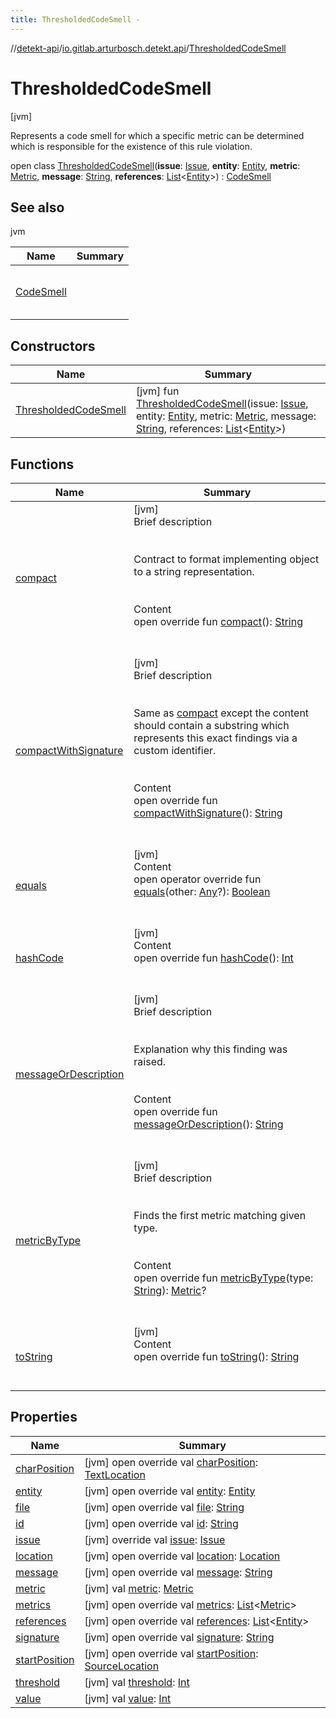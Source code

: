 ```yaml
---
title: ThresholdedCodeSmell -
---
```

//[detekt-api](../../index.md)/[io.gitlab.arturbosch.detekt.api](../index.md)/[ThresholdedCodeSmell](index.md)



# ThresholdedCodeSmell  
 [jvm] 

Represents a code smell for which a specific metric can be determined which is responsible for the existence of this rule violation.

open class [ThresholdedCodeSmell](index.md)(**issue**: [Issue](../-issue/index.md), **entity**: [Entity](../-entity/index.md), **metric**: [Metric](../-metric/index.md), **message**: [String](https://kotlinlang.org/api/latest/jvm/stdlib/kotlin/-string/index.html), **references**: [List](https://kotlinlang.org/api/latest/jvm/stdlib/kotlin.collections/-list/index.html)<[Entity](../-entity/index.md)>) : [CodeSmell](../-code-smell/index.md)   


## See also  
  
jvm  
  
|  Name|  Summary| 
|---|---|
| [CodeSmell](../-code-smell/index.md)| <br><br><br><br>
  


## Constructors  
  
|  Name|  Summary| 
|---|---|
| [ThresholdedCodeSmell](-thresholded-code-smell.md)|  [jvm] fun [ThresholdedCodeSmell](-thresholded-code-smell.md)(issue: [Issue](../-issue/index.md), entity: [Entity](../-entity/index.md), metric: [Metric](../-metric/index.md), message: [String](https://kotlinlang.org/api/latest/jvm/stdlib/kotlin/-string/index.html), references: [List](https://kotlinlang.org/api/latest/jvm/stdlib/kotlin.collections/-list/index.html)<[Entity](../-entity/index.md)>)   <br>


## Functions  
  
|  Name|  Summary| 
|---|---|
| [compact](compact.md)| [jvm]  <br>Brief description  <br><br><br>Contract to format implementing object to a string representation.<br><br>  <br>Content  <br>open override fun [compact](compact.md)(): [String](https://kotlinlang.org/api/latest/jvm/stdlib/kotlin/-string/index.html)  <br><br><br>
| [compactWithSignature](../-code-smell/compact-with-signature.md)| [jvm]  <br>Brief description  <br><br><br>Same as [compact](compact.md) except the content should contain a substring which represents this exact findings via a custom identifier.<br><br>  <br>Content  <br>open override fun [compactWithSignature](../-code-smell/compact-with-signature.md)(): [String](https://kotlinlang.org/api/latest/jvm/stdlib/kotlin/-string/index.html)  <br><br><br>
| [equals](../../io.gitlab.arturbosch.detekt.api.internal/-simple-notification/index.md#kotlin/Any/equals/#kotlin.Any?/PointingToDeclaration/)| [jvm]  <br>Content  <br>open operator override fun [equals](../../io.gitlab.arturbosch.detekt.api.internal/-simple-notification/index.md#kotlin/Any/equals/#kotlin.Any?/PointingToDeclaration/)(other: [Any](https://kotlinlang.org/api/latest/jvm/stdlib/kotlin/-any/index.html)?): [Boolean](https://kotlinlang.org/api/latest/jvm/stdlib/kotlin/-boolean/index.html)  <br><br><br>
| [hashCode](../../io.gitlab.arturbosch.detekt.api.internal/-simple-notification/index.md#kotlin/Any/hashCode/#/PointingToDeclaration/)| [jvm]  <br>Content  <br>open override fun [hashCode](../../io.gitlab.arturbosch.detekt.api.internal/-simple-notification/index.md#kotlin/Any/hashCode/#/PointingToDeclaration/)(): [Int](https://kotlinlang.org/api/latest/jvm/stdlib/kotlin/-int/index.html)  <br><br><br>
| [messageOrDescription](message-or-description.md)| [jvm]  <br>Brief description  <br><br><br>Explanation why this finding was raised.<br><br>  <br>Content  <br>open override fun [messageOrDescription](message-or-description.md)(): [String](https://kotlinlang.org/api/latest/jvm/stdlib/kotlin/-string/index.html)  <br><br><br>
| [metricByType](../-has-metrics/metric-by-type.md)| [jvm]  <br>Brief description  <br><br><br>Finds the first metric matching given type.<br><br>  <br>Content  <br>open override fun [metricByType](../-has-metrics/metric-by-type.md)(type: [String](https://kotlinlang.org/api/latest/jvm/stdlib/kotlin/-string/index.html)): [Metric](../-metric/index.md)?  <br><br><br>
| [toString](../-code-smell/to-string.md)| [jvm]  <br>Content  <br>open override fun [toString](../-code-smell/to-string.md)(): [String](https://kotlinlang.org/api/latest/jvm/stdlib/kotlin/-string/index.html)  <br><br><br>


## Properties  
  
|  Name|  Summary| 
|---|---|
| [charPosition](index.md#io.gitlab.arturbosch.detekt.api/ThresholdedCodeSmell/charPosition/#/PointingToDeclaration/)|  [jvm] open override val [charPosition](index.md#io.gitlab.arturbosch.detekt.api/ThresholdedCodeSmell/charPosition/#/PointingToDeclaration/): [TextLocation](../-text-location/index.md)   <br>
| [entity](index.md#io.gitlab.arturbosch.detekt.api/ThresholdedCodeSmell/entity/#/PointingToDeclaration/)|  [jvm] open override val [entity](index.md#io.gitlab.arturbosch.detekt.api/ThresholdedCodeSmell/entity/#/PointingToDeclaration/): [Entity](../-entity/index.md)   <br>
| [file](index.md#io.gitlab.arturbosch.detekt.api/ThresholdedCodeSmell/file/#/PointingToDeclaration/)|  [jvm] open override val [file](index.md#io.gitlab.arturbosch.detekt.api/ThresholdedCodeSmell/file/#/PointingToDeclaration/): [String](https://kotlinlang.org/api/latest/jvm/stdlib/kotlin/-string/index.html)   <br>
| [id](index.md#io.gitlab.arturbosch.detekt.api/ThresholdedCodeSmell/id/#/PointingToDeclaration/)|  [jvm] open override val [id](index.md#io.gitlab.arturbosch.detekt.api/ThresholdedCodeSmell/id/#/PointingToDeclaration/): [String](https://kotlinlang.org/api/latest/jvm/stdlib/kotlin/-string/index.html)   <br>
| [issue](index.md#io.gitlab.arturbosch.detekt.api/ThresholdedCodeSmell/issue/#/PointingToDeclaration/)|  [jvm] override val [issue](index.md#io.gitlab.arturbosch.detekt.api/ThresholdedCodeSmell/issue/#/PointingToDeclaration/): [Issue](../-issue/index.md)   <br>
| [location](index.md#io.gitlab.arturbosch.detekt.api/ThresholdedCodeSmell/location/#/PointingToDeclaration/)|  [jvm] open override val [location](index.md#io.gitlab.arturbosch.detekt.api/ThresholdedCodeSmell/location/#/PointingToDeclaration/): [Location](../-location/index.md)   <br>
| [message](index.md#io.gitlab.arturbosch.detekt.api/ThresholdedCodeSmell/message/#/PointingToDeclaration/)|  [jvm] open override val [message](index.md#io.gitlab.arturbosch.detekt.api/ThresholdedCodeSmell/message/#/PointingToDeclaration/): [String](https://kotlinlang.org/api/latest/jvm/stdlib/kotlin/-string/index.html)   <br>
| [metric](index.md#io.gitlab.arturbosch.detekt.api/ThresholdedCodeSmell/metric/#/PointingToDeclaration/)|  [jvm] val [metric](index.md#io.gitlab.arturbosch.detekt.api/ThresholdedCodeSmell/metric/#/PointingToDeclaration/): [Metric](../-metric/index.md)   <br>
| [metrics](index.md#io.gitlab.arturbosch.detekt.api/ThresholdedCodeSmell/metrics/#/PointingToDeclaration/)|  [jvm] open override val [metrics](index.md#io.gitlab.arturbosch.detekt.api/ThresholdedCodeSmell/metrics/#/PointingToDeclaration/): [List](https://kotlinlang.org/api/latest/jvm/stdlib/kotlin.collections/-list/index.html)<[Metric](../-metric/index.md)>   <br>
| [references](index.md#io.gitlab.arturbosch.detekt.api/ThresholdedCodeSmell/references/#/PointingToDeclaration/)|  [jvm] open override val [references](index.md#io.gitlab.arturbosch.detekt.api/ThresholdedCodeSmell/references/#/PointingToDeclaration/): [List](https://kotlinlang.org/api/latest/jvm/stdlib/kotlin.collections/-list/index.html)<[Entity](../-entity/index.md)>   <br>
| [signature](index.md#io.gitlab.arturbosch.detekt.api/ThresholdedCodeSmell/signature/#/PointingToDeclaration/)|  [jvm] open override val [signature](index.md#io.gitlab.arturbosch.detekt.api/ThresholdedCodeSmell/signature/#/PointingToDeclaration/): [String](https://kotlinlang.org/api/latest/jvm/stdlib/kotlin/-string/index.html)   <br>
| [startPosition](index.md#io.gitlab.arturbosch.detekt.api/ThresholdedCodeSmell/startPosition/#/PointingToDeclaration/)|  [jvm] open override val [startPosition](index.md#io.gitlab.arturbosch.detekt.api/ThresholdedCodeSmell/startPosition/#/PointingToDeclaration/): [SourceLocation](../-source-location/index.md)   <br>
| [threshold](index.md#io.gitlab.arturbosch.detekt.api/ThresholdedCodeSmell/threshold/#/PointingToDeclaration/)|  [jvm] val [threshold](index.md#io.gitlab.arturbosch.detekt.api/ThresholdedCodeSmell/threshold/#/PointingToDeclaration/): [Int](https://kotlinlang.org/api/latest/jvm/stdlib/kotlin/-int/index.html)   <br>
| [value](index.md#io.gitlab.arturbosch.detekt.api/ThresholdedCodeSmell/value/#/PointingToDeclaration/)|  [jvm] val [value](index.md#io.gitlab.arturbosch.detekt.api/ThresholdedCodeSmell/value/#/PointingToDeclaration/): [Int](https://kotlinlang.org/api/latest/jvm/stdlib/kotlin/-int/index.html)   <br>

